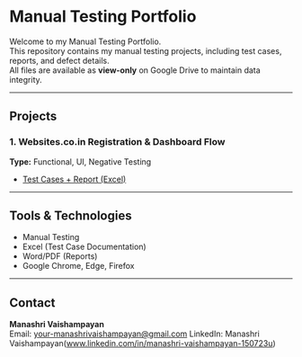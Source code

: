 #  Manual Testing Portfolio

Welcome to my Manual Testing Portfolio.  
This repository contains my manual testing projects, including test cases, reports, and defect details.  
All files are available as **view-only** on Google Drive to maintain data integrity.

---

##  Projects

### 1. Websites.co.in Registration & Dashboard Flow
**Type:** Functional, UI, Negative Testing  
-  [Test Cases + Report (Excel)](https://docs.google.com/spreadsheets/d/1gorOJmz4Nv8o6sPVPzwn8-mx3_53j9iC/edit?usp=drive_link&ouid=103071898323743223327&rtpof=true&sd=true)

---

## Tools & Technologies
- Manual Testing
- Excel (Test Case Documentation)
- Word/PDF (Reports)
- Google Chrome, Edge, Firefox

---

## Contact
**Manashri Vaishampayan**  
 Email: your-manashrivaishampayan@gmail.com 
 LinkedIn: Manashri Vaishampayan(www.linkedin.com/in/manashri-vaishampayan-150723u)
